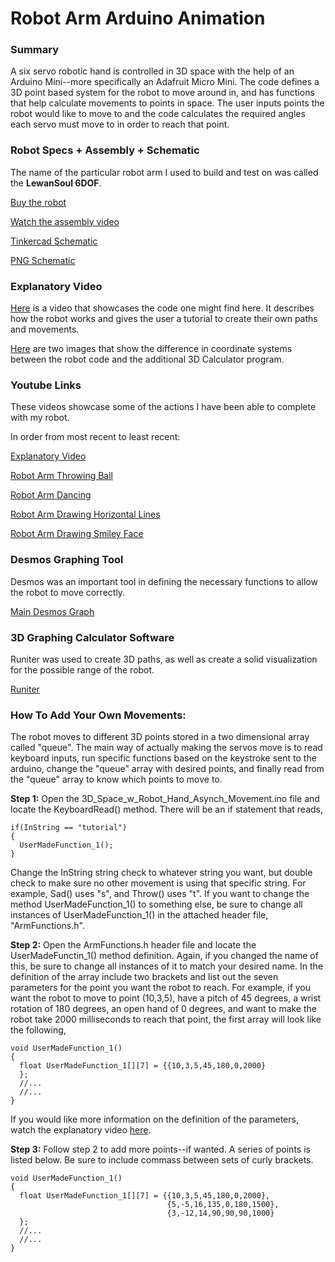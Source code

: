 # Robot Arm Arduino Animation

### Summary
A six servo robotic hand is controlled in 3D space with the help of an Arduino Mini--more specifically an Adafruit Micro Mini. The code defines a 3D point based system for the robot to move around in, and has functions that help calculate movements to points in space. The user inputs points the robot would like to move to and the code calculates the required angles each servo must move to in order to reach that point.

### Robot Specs + Assembly + Schematic
The name of the particular robot arm I used to build and test on was called the **LewanSoul 6DOF**.

[Buy the robot](https://www.amazon.com/LewanSoul-Robotic-Arduino-Software-Tutorial/dp/B074T6DPKX)

[Watch the assembly video](https://www.youtube.com/watch?v=8U6sWG6N5w8&list=PLQYW5Ukp-1D_z2C-tdKFFuJjK9zoAfM57&index=2)

[Tinkercad Schematic](https://www.tinkercad.com/things/fWX9UZN7YsP-terrific-elzing-wluff/editel?tenant=circuits)

[PNG Schematic](https://imgur.com/a/ABNZXcD)

### Explanatory Video
[Here](https://youtu.be/jFfA_24hS0Y) is a video that showcases the code one might find here. It describes how the robot works and gives the user a tutorial to create their own paths and movements.

[Here](https://imgur.com/a/TPxrWXB) are two images that show the difference in coordinate systems between the robot code and the additional 3D Calculator program.

### Youtube Links
These videos showcase some of the actions I have been able to complete with my robot.

In order from most recent to least recent:

[Explanatory Video](https://youtu.be/jFfA_24hS0Y)

[Robot Arm Throwing Ball](https://youtu.be/CUMaveZK-uk)

[Robot Arm Dancing](https://www.youtube.com/watch?v=UsHJvPzx4wk)

[Robot Arm Drawing Horizontal Lines](https://www.youtube.com/watch?v=711mE4_5Rwk)

[Robot Arm Drawing Smiley Face](https://www.youtube.com/watch?v=ATHjjI4BhdQ)

### Desmos Graphing Tool
Desmos was an important tool in defining the necessary functions to allow the robot to move correctly.

[Main Desmos Graph](https://www.desmos.com/calculator/zgmw47nks6)

### 3D Graphing Calculator Software
Runiter was used to create 3D paths, as well as create a solid visualization for the possible range of the robot.

[Runiter](https://www.runiter.com)

### How To Add Your Own Movements:
The robot moves to different 3D points stored in a two dimensional array called "queue". The main way of actually making the servos move is to read keyboard inputs, run specific functions based on the keystroke sent to the arduino, change the "queue" array with desired points, and finally read from the "queue" array to know which points to move to. 

**Step 1:**
Open the 3D_Space_w_Robot_Hand_Asynch_Movement.ino file and locate the KeyboardRead() method. There will be an if statement that reads,
```
if(InString == "tutorial")
{
  UserMadeFunction_1();
}
```
Change the InString string check to whatever string you want, but double check to make sure no other movement is using that specific string. For example, Sad() uses "s", and Throw() uses "t". If you want to change the method UserMadeFunction_1() to something else, be sure to change all instances of UserMadeFunction_1() in the attached header file, "ArmFunctions.h".

**Step 2:**
Open the ArmFunctions.h header file and locate the UserMadeFunctin_1() method definition. Again, if you changed the name of this, be sure to change all instances of it to match your desired name. In the definition of the array include two brackets and list out the seven parameters for the point you want the robot to reach. For example, if you want the robot to move to point (10,3,5), have a pitch of 45 degrees, a wrist rotation of 180 degrees, an open hand of 0 degrees, and want to make the robot take 2000 milliseconds to reach that point, the first array will look like the following,
```
void UserMadeFunction_1()
{
  float UserMadeFunction_1[][7] = {{10,3,5,45,180,0,2000}
  };
  //...
  //...
}
```
If you would like more information on the definition of the parameters, watch the explanatory video [here](https://youtu.be/jFfA_24hS0Y).

**Step 3:**
Follow step 2 to add more points--if wanted. A series of points is listed below. Be sure to include commass between sets of curly brackets.
```
void UserMadeFunction_1()
{
  float UserMadeFunction_1[][7] = {{10,3,5,45,180,0,2000},
                                   {5,-5,16,135,0,180,1500},
                                   {3,-12,14,90,90,90,1000}
  };
  //...
  //...
}
```
